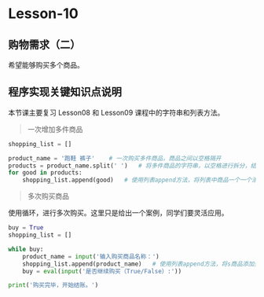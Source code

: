 # **Lesson-10**

## **购物需求（二）**

希望能够购买多个商品。

##  **程序实现关键知识点说明**

本节课主要复习 Lesson08 和 Lesson09 课程中的字符串和列表方法。

> 一次增加多件商品

```python
shopping_list = []

product_name = '跑鞋 裤子'    # 一次购买多件商品，商品之间以空格隔开
products = product_name.split(' ')   # 将多件商品的字符串，以空格进行拆分，结果保存到列表中,如：['跑鞋', '裤子']
for good in products:
    shopping_list.append(good)   # 使用列表append方法，将列表中商品一个一个添加到购物车中。
```

> 多次购买商品

使用循环，进行多次购买。这里只是给出一个案例，同学们要灵活应用。

```python
buy = True
shopping_list = []

while buy:
    product_name = input('输入购买商品名称：')
    shopping_list.append(product_name)   # 使用列表append方法，将s商品添加到购物车中。
    buy = eval(input('是否继续购买（True/False）:'))

print('购买完毕，开始结账。')
```